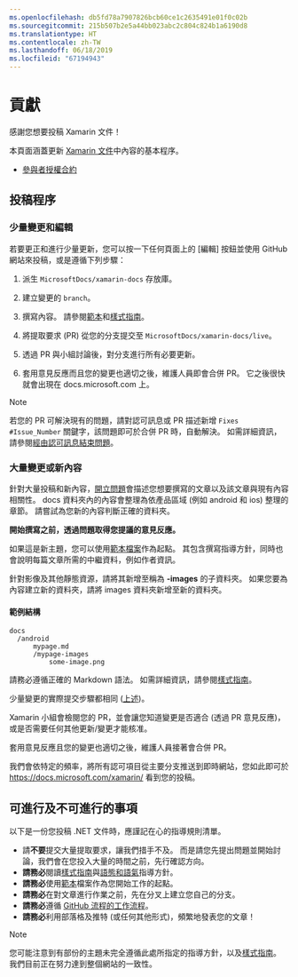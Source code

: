 ```yaml
---
ms.openlocfilehash: db5fd78a7907826bcb60ce1c2635491e01f0c02b
ms.sourcegitcommit: 215b507b2e5a44bb023abc2c804c824b1a6190d8
ms.translationtype: HT
ms.contentlocale: zh-TW
ms.lasthandoff: 06/18/2019
ms.locfileid: "67194943"
---
```

# <a name="contributing"></a>貢獻

感謝您想要投稿 Xamarin 文件！

本頁面涵蓋更新 [Xamarin 文件](https://docs.microsoft.com/xamarin)中內容的基本程序。

* [參與者授權合約](LICENSE)

## <a name="process-for-contributing"></a>投稿程序

### <a name="small-changes--edits"></a>少量變更和編輯

若要更正和進行少量更新，您可以按一下任何頁面上的 [編輯] 按鈕並使用 GitHub 網站來投稿，或是遵循下列步驟：

1. 派生 `MicrosoftDocs/xamarin-docs` 存放庫。

2. 建立變更的 `branch`。

3. 撰寫內容。 請參閱[範本](contributing-guidelines/template.md)和[樣式指南](contributing-guidelines/voice-tone.md)。

4. 將提取要求 (PR) 從您的分支提交至 `MicrosoftDocs/xamarin-docs/live`。

5. 透過 PR 與小組討論後，對分支進行所有必要更新。

6. 套用意見反應而且您的變更也適切之後，維護人員即會合併 PR。 它之後很快就會出現在 docs.microsoft.com 上。


> [!NOTE]
> 若您的 PR 可解決現有的問題，請對認可訊息或 PR 描述新增 `Fixes #Issue_Number` 關鍵字，該問題即可於合併 PR 時，自動解決。 如需詳細資訊，請參閱[經由認可訊息結束問題](https://help.github.com/articles/closing-issues-via-commit-messages/)。


### <a name="big-changes-or-new-content"></a>大量變更或新內容

針對大量投稿和新內容，[開立問題](https://github.com/MicrosoftDocs/xamarin-docs/issues)會描述您想要撰寫的文章以及該文章與現有內容相關性。 docs 資料夾內的內容會整理為依產品區域 (例如 android 和 ios) 整理的章節。 請嘗試為您新的內容判斷正確的資料夾。 

**開始撰寫之前，透過問題取得您提議的意見反應。**

如果這是新主題，您可以使用[範本檔案](../contributing-guidelines/template.md)作為起點。 其包含撰寫指導方針，同時也會說明每篇文章所需的中繼資料，例如作者資訊。

針對影像及其他靜態資源，請將其新增至稱為 **<mypage>-images** 的子資料夾。 如果您要為內容建立新的資料夾，請將 images 資料夾新增至新的資料夾。

#### <a name="example-structure"></a>範例結構

    docs
      /android
          mypage.md
          /mypage-images
              some-image.png

請務必遵循正確的 Markdown 語法。 如需詳細資訊，請參閱[樣式指南](../contributing-guidelines/template.md)。

少量變更的實際提交步驟都相同 ([上述](#process-for-contributing))。

Xamarin 小組會檢閱您的 PR，並會讓您知道變更是否適合 (透過 PR 意見反應)，或是否需要任何其他更新/變更才能核准。

套用意見反應且您的變更也適切之後，維護人員接著會合併 PR。

我們會依特定的頻率，將所有認可項目從主要分支推送到即時網站，您如此即可於 https://docs.microsoft.com/xamarin/ 看到您的投稿。

## <a name="dos-and-donts"></a>可進行及不可進行的事項

以下是一份您投稿 .NET 文件時，應謹記在心的指導規則清單。

- 請**不要**提交大量提取要求，讓我們措手不及。 而是請您先提出問題並開始討論，我們會在您投入大量的時間之前，先行確認方向。
- **請務必**閱讀[樣式指南](contributing-guidelines/template.md)與[語態和語氣](contributing-guidelines/voice-tone.md)指導方針。
- **請務必**使用[範本](contributing-guidelines/template.md)檔案作為您開始工作的起點。
- **請務必**在對文章進行作業之前，先在分叉上建立您自己的分支。
- **請務必**遵循 [GitHub 流程的工作流程](https://guides.github.com/introduction/flow/)。
- **請務必**利用部落格及推特 (或任何其他形式)，頻繁地發表您的文章！

> [!NOTE]
> 您可能注意到有部份的主題未完全遵循此處所指定的指導方針，以及[樣式指南](contributing-guidelines/template.md)。 我們目前正在努力達到整個網站的一致性。 



